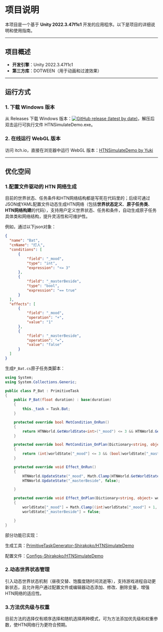 # 项目说明

本项目是一个基于 **Unity 2022.3.47f1c1** 开发的应用程序。以下是项目的详细说明和使用指南。

------

## 项目概述

- **开发引擎**：Unity 2022.3.47f1c1
- **第三方库**：DOTWEEN（用于动画和过渡效果）

------

## 运行方式

### 1. 下载 Windows 版本

从 Releases 下载 Windows 版本：[![GitHub release (latest by date)](https://img.shields.io/github/v/release/Shirakoko/HTNSimulateDemo)](https://github.com/Shirakoko/HTNSimulateDemo/releases/tag/v1.0)，解压后双击运行可执行文件 HTNSimulateDemo.exe。

### 2. 在线运行 WebGL 版本

访问 itch.io，直接在浏览器中运行 WebGL 版本：[HTNSimulateDemo by Yuki](https://yukilovesgames.itch.io/htnsimulatedemo)

------

## 优化空间

### 1.配置文件驱动的 HTN 网络生成

目前的世界状态、任务条件和HTN网络结构都是写死在代码里的；后续可通过JSON或YAML配置文件动态生成HTN网络（包括**世界状态定义**、**原子任务类**、**HTN网络构建**的代码），支持用户定义世界状态、任务和条件，自动生成原子任务具体类和网络结构，提升灵活性和可维护性。

例如，通过以下json对象：

```json
{
  "name": "Bat",
  "cnName": "打人",
  "conditions": [
      {
          "field": "_mood",
          "type": "int",
          "expression": "<= 3"
      },
      {
          "field": "_masterBeside",
          "type": "bool",
          "expression": "== true"
      }
  ],
  "effects": [
      { 
          "field": "_mood", 
          "operation": "+", 
          "value": "1" 
      },
      { 
          "field": "_masterBeside", 
          "operation": "=", 
          "value": "false" 
      }
  ]
}
```

生成`P_Bat.cs`原子任务类脚本：

```csharp
using System;
using System.Collections.Generic;

public class P_Bat : PrimitiveTask
{
    public P_Bat(float duration) : base(duration)
    {
        this._task = Task.Bat;
    }

    protected override bool MetCondition_OnRun()
    {
        return HTNWorld.GetWorldState<int>("_mood") <= 3 && HTNWorld.GetWorldState<bool>("_masterBeside") == true;
    }

    protected override bool MetCondition_OnPlan(Dictionary<string, object> worldState)
    {
        return (int)worldState["_mood"] <= 3 && (bool)worldState["_masterBeside"] == true;
    }

    protected override void Effect_OnRun()
    {
        HTNWorld.UpdateState("_mood", Math.Clamp(HTNWorld.GetWorldState<int>("_mood") + 1, 0, 10));
        HTNWorld.UpdateState("_masterBeside", false);

    }

    protected override void Effect_OnPlan(Dictionary<string, object> worldState)
    {
        worldState["_mood"] = Math.Clamp((int)worldState["_mood"] + 1, 0, 10);
        worldState["_masterBeside"] = false;

    }
}
```

部分功能已实现：


生成工具：[PrimitiveTaskGenerator-Shirakoko/HTNSimulateDemo](https://github.com/Shirakoko/HTNSimulateDemo/tree/Assets/Editor/PrimitiveTaskGenerator)

配置文件：[Configs-Shirakoko/HTNSimulateDemo](https://github.com/Shirakoko/HTNSimulateDemo/tree/Assets/Configs)


### 2.动态世界状态管理

引入动态世界状态机制（昼夜交替、饱腹度随时间流逝等），支持游戏进程自动更新状态，且允许用户通过配置文件或编辑器动态添加、修改、删除变量，增强HTN网络的适应性。

### 3.方法优先级与权重

目前方法的选择仅有顺序选择和随机选择两种模式，可为方法添加优先级和权重参数，使HTN网络行为更符合预期。
